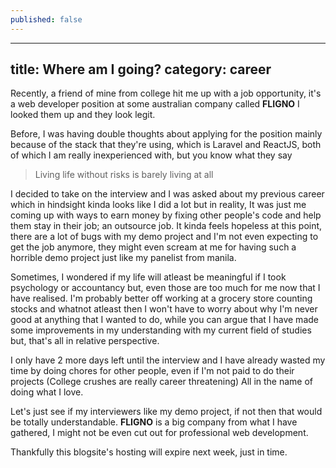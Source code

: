 ```yaml
---
published: false
---
```

---
title: Where am I going?
category: career
---

Recently, a friend of mine from college hit me up with a job opportunity, it's a web developer position at some australian company called **FLIGNO** I looked them up and they look legit. 

Before, I was having double thoughts about applying for the position mainly because of the stack that they're using, which is Laravel and ReactJS, both of which I am really inexperienced with, but you know what they say

> Living life without risks is barely living at all

I decided to take on the interview and I was asked about my previous career which in hindsight kinda looks like I did a lot but in reality, It was just me coming up with ways to earn money by fixing other people's code and help them stay in their job; an outsource job. It kinda feels hopeless at this point, there are a lot of bugs with my demo project and I'm not even expecting to get the job anymore, they might even scream at me for having such a horrible demo project just like my panelist from manila.

Sometimes, I wondered if my life will atleast be meaningful if I took psychology or accountancy but, even those are too much for me now that I have realised. I'm probably better off working at a grocery store counting stocks and whatnot atleast then I won't have to worry about why I'm never good at anything that I wanted to do, while you can argue that I have made some improvements in my understanding with my current field of studies but, that's all in relative perspective. 

I only have 2 more days left until the interview and I have already wasted my time by doing chores for other people, even if I'm not paid to do their projects (College crushes are really career threatening)
All in the name of doing what I love.

Let's just see if my interviewers like my demo project, if not then that would be totally understandable. **FLIGNO** is a big company from what I have gathered, I might not be even cut out for professional web development.

Thankfully this blogsite's hosting will expire next week, just in time.




